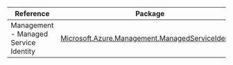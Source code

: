 | Reference | Package | Source |
|---|---|---|
|Management - Managed Service Identity|[Microsoft.Azure.Management.ManagedServiceIdentity](https://www.nuget.org/packages/Microsoft.Azure.Management.ManagedServiceIdentity)|[GitHub](https://github.com/Azure/azure-sdk-for-net)|
